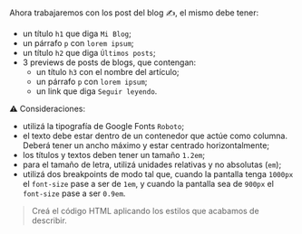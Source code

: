 Ahora trabajaremos con los post del blog :writing_hand:, el mismo debe tener:

- un título `h1` que diga `Mi Blog`;
- un párrafo `p` con `lorem ipsum`;
- un título `h2` que diga `Últimos posts`;
- 3 previews de posts de blogs, que contengan:
  - un título `h3` con el nombre del artículo;
  - un párrafo `p` con `lorem ipsum`;
  - un link que diga `Seguir leyendo`.

:warning: Consideraciones:

- utilizá la tipografía de Google Fonts `Roboto`;
- el texto debe estar dentro de un contenedor que actúe como columna. Deberá tener un ancho máximo y estar centrado horizontalmente;
- los títulos y textos deben tener un tamaño `1.2em`;
- para el tamaño de letra, utilizá unidades relativas y no absolutas (`em`);
- utilizá dos breakpoints de modo tal que, cuando la pantalla tenga `1000px` el `font-size` pase a ser de `1em`, y cuando la pantalla sea de `900px` el `font-size` pase a ser `0.9em`.

> Creá el código HTML aplicando los estilos que acabamos de describir.